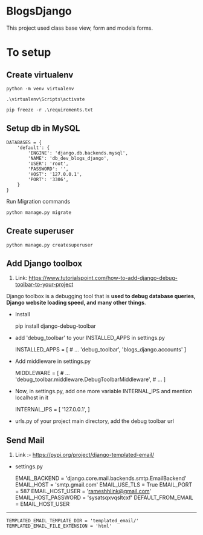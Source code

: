 # BlogsDjango

This project used class base view, form and models forms.

# To setup 

## Create virtualenv


    python -m venv virtualenv

    .\virtualenv\Scripts\activate

    pip freeze -r .\requirements.txt


## Setup db in MySQL


    DATABASES = {
        'default': {
            'ENGINE': 'django.db.backends.mysql',
            'NAME': 'db_dev_blogs_django',
            'USER': 'root',
            'PASSWORD': '',
            'HOST': '127.0.0.1',
            'PORT': '3306',
        }
    }


Run Migration commands

    python manage.py migrate


## Create superuser

    python manage.py createsuperuser



## Add Django toolbox
1. Link: https://www.tutorialspoint.com/how-to-add-django-debug-toolbar-to-your-project

Django toolbox is a debugging tool that is **used to debug database queries, 
Django website loading speed, and many other things**. 

- Install 


    pip install django-debug-toolbar


-  add 'debug_toolbar' to your INSTALLED_APPS in settings.py


    INSTALLED_APPS = [
       # ...
       'debug_toolbar',
       'blogs_django.accounts'
    ]


- Add middleware in settings.py


    MIDDLEWARE = [
       # ...
       'debug_toolbar.middleware.DebugToolbarMiddleware',
       # ...
    ]


- Now, in settings.py, add one more variable INTERNAL_IPS and mention localhost in it 


    INTERNAL_IPS = [
       '127.0.0.1',
    ]


- urls.py of your project main directory, add the debug toolbar url
    


## Send Mail
1. Link :- https://pypi.org/project/django-templated-email/


- settings.py


    EMAIL_BACKEND = 'django.core.mail.backends.smtp.EmailBackend'
    EMAIL_HOST = 'smtp.gmail.com'
    EMAIL_USE_TLS = True
    EMAIL_PORT = 587
    EMAIL_HOST_USER = 'rameshhlink@gmail.com'
    EMAIL_HOST_PASSWORD = 'sysatsqxvqsltcxf'
    DEFAULT_FROM_EMAIL = EMAIL_HOST_USER


---


    TEMPLATED_EMAIL_TEMPLATE_DIR = 'templated_email/'
    TEMPLATED_EMAIL_FILE_EXTENSION = 'html'



